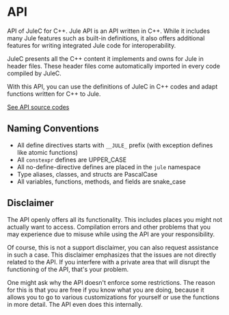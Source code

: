 # API
API of JuleC for C++. Jule API is an API written in C++. While it includes many Jule features such as built-in definitions, it also offers additional features for writing integrated Jule code for interoperability.

JuleC presents all the C++ content it implements and owns for Jule in header files. These header files come automatically imported in every code compiled by JuleC.

With this API, you can use the definitions of JuleC in C++ codes and adapt functions written for C++ to Jule.

[See API source codes](https://github.com/julelang/jule/tree/master/api)

## Naming Conventions

- All define directives starts with `__JULE_` prefix (with exception defines like atomic functions)
- All `constexpr` defines are UPPER_CASE
- All no-define-directive defines are placed in the `jule` namespace
- Type aliases, classes, and structs are PascalCase
- All variables, functions, methods, and fields are snake_case

## Disclaimer

The API openly offers all its functionality.
This includes places you might not actually want to access.
Compilation errors and other problems that you may experience due to misuse while using the API are your responsibility.

Of course, this is not a support disclaimer, you can also request assistance in such a case.
This disclaimer emphasizes that the issues are not directly related to the API.
If you interfere with a private area that will disrupt the functioning of the API, that's your problem.

One might ask why the API doesn't enforce some restrictions.
The reason for this is that you are free if you know what you are doing, because it allows you to go to various customizations for yourself or use the functions in more detail.
The API even does this internally.

